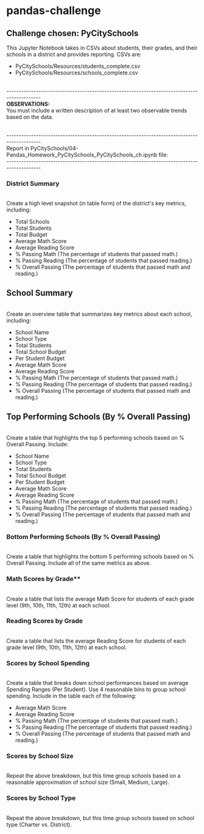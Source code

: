 # pandas-challenge
## Challenge chosen: PyCitySchools
This Jupyter Notebook takes in CSVs about students, their grades, and their schools in a district and provides reporting. CSVs are:
* PyCitySchools/Resources/students_complete.csv
* PyCitySchools/Resources/schools_complete.csv

<br>--------------------------------------------------------------------------------------------
<br>**OBSERVATIONS:**
<br>You must include a written description of at least two observable trends based on the data. 
 
<br>--------------------------------------------------------------------------------------------
<br>Report in PyCitySchools/04-Pandas_Homework_PyCitySchools_PyCitySchools_ch.ipynb file:
<br>--------------------------------------------------------------------------------------------

### District Summary
<br>Create a high level snapshot (in table form) of the district's key metrics, including:

* Total Schools
* Total Students
* Total Budget
* Average Math Score
* Average Reading Score
* % Passing Math (The percentage of students that passed math.)
* % Passing Reading (The percentage of students that passed reading.)
* % Overall Passing (The percentage of students that passed math and reading.)

## School Summary
<br>Create an overview table that summarizes key metrics about each school, including:

* School Name
* School Type
* Total Students
* Total School Budget
* Per Student Budget
* Average Math Score
* Average Reading Score
* % Passing Math (The percentage of students that passed math.)
* % Passing Reading (The percentage of students that passed reading.)
* % Overall Passing (The percentage of students that passed math and reading.)

## Top Performing Schools (By % Overall Passing)
<br>Create a table that highlights the top 5 performing schools based on % Overall Passing. Include:

* School Name
* School Type
* Total Students
* Total School Budget
* Per Student Budget
* Average Math Score
* Average Reading Score
* % Passing Math (The percentage of students that passed math.)
* % Passing Reading (The percentage of students that passed reading.)
* % Overall Passing (The percentage of students that passed math and reading.)

### Bottom Performing Schools (By % Overall Passing)
<br>Create a table that highlights the bottom 5 performing schools based on % Overall Passing. Include all of the same metrics as above.

### Math Scores by Grade**
<br>Create a table that lists the average Math Score for students of each grade level (9th, 10th, 11th, 12th) at each school.

### Reading Scores by Grade
<br>Create a table that lists the average Reading Score for students of each grade level (9th, 10th, 11th, 12th) at each school.

### Scores by School Spending
<br>Create a table that breaks down school performances based on average Spending Ranges (Per Student). Use 4 reasonable bins to group school spending. Include in the table each of the following:

* Average Math Score
* Average Reading Score
* % Passing Math (The percentage of students that passed math.)
* % Passing Reading (The percentage of students that passed reading.)
* % Overall Passing (The percentage of students that passed math and reading.)

### Scores by School Size
<br>Repeat the above breakdown, but this time group schools based on a reasonable approximation of school size (Small, Medium, Large).

### Scores by School Type
<br>Repeat the above breakdown, but this time group schools based on school type (Charter vs. District).